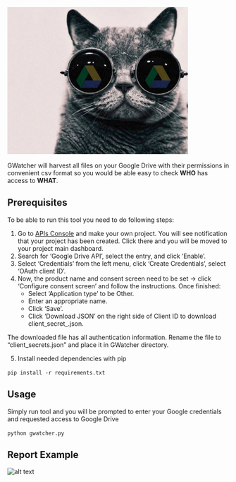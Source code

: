 ![title](https://github.com/Volfar/gwatcher/blob/logo/logo/logo.png)

GWatcher will harvest all files on your Google Drive with their permissions in convenient csv format so you would be able easy to check **WHO** has access to **WHAT**.

## Prerequisites
To be able to run this tool you need to do following steps:
1. Go to [APIs Console](https://console.developers.google.com/iam-admin/projects) and make your own project. You will see notification that your project has been created. Click there and you will be moved to your project main dashboard.
2. Search for ‘Google Drive API’, select the entry, and click ‘Enable’.
3. Select ‘Credentials’ from the left menu, click ‘Create Credentials’, select ‘OAuth client ID’.
4. Now, the product name and consent screen need to be set -> click ‘Configure consent screen’ and follow the instructions. Once finished:
   * Select ‘Application type’ to be Other.
   * Enter an appropriate name.
   * Click ‘Save’.
   * Click ‘Download JSON’ on the right side of Client ID to download client_secret_<really long ID>.json.

The downloaded file has all authentication information. Rename the file to “client_secrets.json” and place it in GWatcher directory.

5. Install needed dependencies with pip

```pip install -r requirements.txt```

## Usage
Simply run tool and you will be prompted to enter your Google credentials and requested access to Google Drive

```python gwatcher.py```

## Report Example
![alt text](https://github.com/Volfar/gwatcher/blob/logo/logo/screenshot.png)
